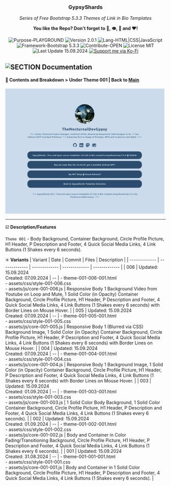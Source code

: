 <!-- <p align="center"><img src="/md_assets/octocat.gif" alt="Logo" width="130" height="130"></p> -->
<h3 align="center">GypsyShards</h3>
<p align="center"><em>Series of Free Bootstrap 5.3.3 Themes of Link in Bio Templates</em></p>
<p align="center"><strong>You like the Repo? Don't forget to 🌟, 👁️, 🔱 and ❤️!</strong></p>
<p align="center">
   <img src="https://img.shields.io/badge/Purpose-PLAYGROUND-%2300416a?logoColor=white&labelColor=%2300416a&color=%2324292e&textColor=white" alt="Purpose-PLAYGROUND">
   <img src="https://img.shields.io/badge/Version-2.0.1-%2300416a?logoColor=white&labelColor=%2300416a&color=%2324292e&textColor=white" alt="Version 2.0.1">
   <img src="https://img.shields.io/badge/Lang-HTML%20|%20CSS%20|%20JavaScript-%2300416a?logoColor=white&labelColor=%2300416a&color=%2324292e&textColor=white" alt="Lang-HTML|CSS|JavaScript">
   <img src="https://img.shields.io/badge/Framework-Bootstrap%205.3.3-%2300416a?logoColor=white&labelColor=%2300416a&color=%2324292e&textColor=white" alt="Framework-Bootstrap 5.3.3">
   <img src="https://img.shields.io/badge/Contribute-OPEN-%2300416a?logoColor=white&labelColor=%2300416a&color=%2324292e&textColor=white" alt="Contribute-OPEN">
   <img src="https://img.shields.io/badge/License-MIT-%2300416a?logoColor=white&labelColor=%2300416a&color=%2324292e&textColor=white" alt="License MIT">
   <img src="https://img.shields.io/badge/Last%20Update-15.09.2024-%2300416a?logoColor=white&labelColor=%2300416a&color=%2324292e&textColor=white" alt="Last Update 15.09.2024">
   <a href="https://ko-fi.com/thenocturnaldevgypsy">
      <img src="https://img.shields.io/badge/Support%20me%20via%20Ko--Fi-%2300416a?logo=ko-fi&logoColor=white&color=%2300416a&textColor=white" alt="Support me via Ko-Fi">
   </a>
</p>

## ![SECTION Documentation](https://img.shields.io/badge/📚-Documentation-%2300416a?logoColor=white&labelColor=%2300416a&color=%2324292e&textColor=white)

#### 📖 Contents and Breakdown > Under Theme 001 | Back to [Main](README.md)

<img src="/md_assets/theme-001.jpg" alt="Theme 001" width="500">

---

☑️ **Description/Features** 

`Theme 001` - Body Background, Container Background, Circle Profile Picture, H1 Header, P Description and Footer, 4 Quick Social Media Links, 4 Link Buttons (1 Shakes every 6 seconds).

✳️ **Variants**
| Variant | Date | Commit | Files | Description |
| ------------- | ------------- | ------------- | ------------- | ------------- |
| 006 | Updated: 15.09.2024<br>Created: 07.09.2024 | -- | - theme-001-006-001.html<br>- assets/css/style-001-006.css<br>- assets/js/core-001-006.js | Responsive Body 1 Background Video from Youtube on Loop and Mute, 1 Solid Color (in Opacity) Container Background, Circle Profile Picture, H1 Header, P Description and Footer, 4 Quick Social Media Links, 4 Link Buttons (1 Shakes every 6 seconds) with Border Lines on Mouse Hover. |
| 005 | Updated: 15.09.2024<br>Created: 07.09.2024 | -- | - theme-001-005-001.html<br>- assets/css/style-001-005.css<br>- assets/js/core-001-005.js | Responsive Body 1 (Blurred via CSS) Background Image, 1 Solid Color (in Opacity) Container Background, Circle Profile Picture, H1 Header, P Description and Footer, 4 Quick Social Media Links, 4 Link Buttons (1 Shakes every 6 seconds) with Border Lines on Mouse Hover. |
| 004 | Updated: 15.09.2024<br>Created: 07.09.2024 | -- | - theme-001-004-001.html<br>- assets/css/style-001-004.css<br>- assets/js/core-001-004.js | Responsive Body 1 Background Image, 1 Solid Color (in Opacity) Container Background, Circle Profile Picture, H1 Header, P Description and Footer, 4 Quick Social Media Links, 4 Link Buttons (1 Shakes every 6 seconds) with Border Lines on Mouse Hover. |
| 003 | Updated: 15.09.2024<br>Created: 01.09.2024 | -- | - theme-001-003-001.html<br>- assets/css/style-001-003.css<br>- assets/js/core-001-003.js | 1 Solid Color Body Background, 1 Solid Color Container Background, Circle Profile Picture, H1 Header, P Description and Footer, 4 Quick Social Media Links, 4 Link Buttons (1 Shakes every 6 seconds). |
| 002 | Updated: 15.09.2024<br>Created: 01.09.2024 | -- | - theme-001-002-001.html<br>- assets/css/style-001-002.css<br>- assets/js/core-001-002.js | Body and Container in Color Fading/Transitioning Background, Circle Profile Picture, H1 Header, P Description and Footer, 4 Quick Social Media Links, 4 Link Buttons (1 Shakes every 6 seconds). |
| 001 | Updated: 15.09.2024<br>Created: 31.08.2024 | -- | - theme-001-001-001.html<br>- assets/css/style-001-001.css<br>- assets/js/core-001-001.js | Body and Container in 1 Solid Color Background, Circle Profile Picture, H1 Header, P Description and Footer, 4 Quick Social Media Links, 4 Link Buttons (1 Shakes every 6 seconds). |